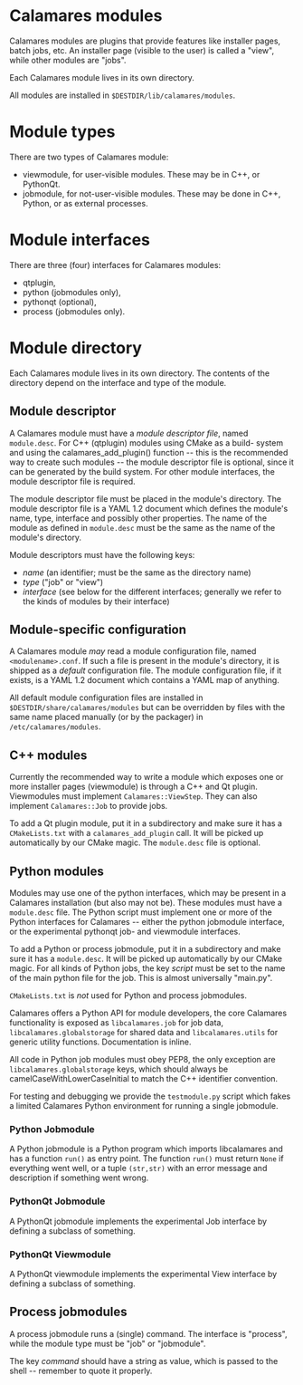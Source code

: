 # Calamares modules

Calamares modules are plugins that provide features like installer pages,
batch jobs, etc. An installer page (visible to the user) is called a "view",
while other modules are "jobs".

Each Calamares module lives in its own directory.

All modules are installed in `$DESTDIR/lib/calamares/modules`.

# Module types

There are two types of Calamares module:
* viewmodule, for user-visible modules. These may be in C++, or PythonQt.
* jobmodule, for not-user-visible modules. These may be done in C++,
  Python, or as external processes.

# Module interfaces

There are three (four) interfaces for Calamares modules:
* qtplugin,
* python (jobmodules only),
* pythonqt (optional),
* process (jobmodules only).

# Module directory

Each Calamares module lives in its own directory. The contents
of the directory depend on the interface and type of the module.

## Module descriptor

A Calamares module must have a *module descriptor file*, named
`module.desc`. For C++ (qtplugin) modules using CMake as a build-
system and using the calamares_add_plugin() function -- this is the
recommended way to create such modules -- the module descriptor
file is optional, since it can be generated by the build system.
For other module interfaces, the module descriptor file is required.

The module descriptor file must be placed in the module's directory.
The module descriptor file is a YAML 1.2 document which defines the
module's name, type, interface and possibly other properties. The name
of the module as defined in `module.desc` must be the same as the name
of the module's directory.

Module descriptors must have the following keys:
- *name* (an identifier; must be the same as the directory name)
- *type* ("job" or "view")
- *interface* (see below for the different interfaces; generally we
  refer to the kinds of modules by their interface)

## Module-specific configuration

A Calamares module *may* read a module configuration file,
named `<modulename>.conf`. If such a file is present in the
module's directory, it is shipped as a *default* configuration file.
The module configuration file, if it exists, is a YAML 1.2 document
which contains a YAML map of anything.

All default module configuration files are installed in
`$DESTDIR/share/calamares/modules` but can be overridden by
files with the same name placed manually (or by the packager)
in `/etc/calamares/modules`.

## C++ modules

Currently the recommended way to write a module which exposes one or more
installer pages (viewmodule) is through a C++ and Qt plugin. Viewmodules must
implement `Calamares::ViewStep`. They can also implement `Calamares::Job`
to provide jobs.

To add a Qt plugin module, put it in a subdirectory and make sure it has
a `CMakeLists.txt` with a `calamares_add_plugin` call. It will be picked
up automatically by our CMake magic. The `module.desc` file is optional.

## Python modules

Modules may use one of the python interfaces, which may be present
in a Calamares installation (but also may not be). These modules must have
a `module.desc` file. The Python script must implement one or more of the
Python interfaces for Calamares -- either the python jobmodule interface,
or the experimental pythonqt job- and viewmodule interfaces.

To add a Python or process jobmodule, put it in a subdirectory and make sure
it has a `module.desc`. It will be picked up automatically by our CMake magic.
For all kinds of Python jobs, the key *script* must be set to the name of
the main python file for the job. This is almost universally "main.py".

`CMakeLists.txt` is *not* used for Python and process jobmodules.

Calamares offers a Python API for module developers, the core Calamares
functionality is exposed as `libcalamares.job` for job data,
`libcalamares.globalstorage` for shared data and `libcalamares.utils` for
generic utility functions. Documentation is inline.

All code in Python job modules must obey PEP8, the only exception are
`libcalamares.globalstorage` keys, which should always be
camelCaseWithLowerCaseInitial to match the C++ identifier convention.

For testing and debugging we provide the `testmodule.py` script which
fakes a limited Calamares Python environment for running a single jobmodule.

### Python Jobmodule

A Python jobmodule is a Python program which imports libcalamares and has a
function `run()` as entry point. The function `run()` must return `None` if
everything went well, or a tuple `(str,str)` with an error message and
description if something went wrong.

### PythonQt Jobmodule

A PythonQt jobmodule implements the experimental Job interface by defining
a subclass of something.

### PythonQt Viewmodule

A PythonQt viewmodule implements the experimental View interface by defining
a subclass of something.

## Process jobmodules

A process jobmodule runs a (single) command. The interface is "process",
while the module type must be "job" or "jobmodule".

The key *command* should have a string as value, which is passed to the
shell -- remember to quote it properly.

